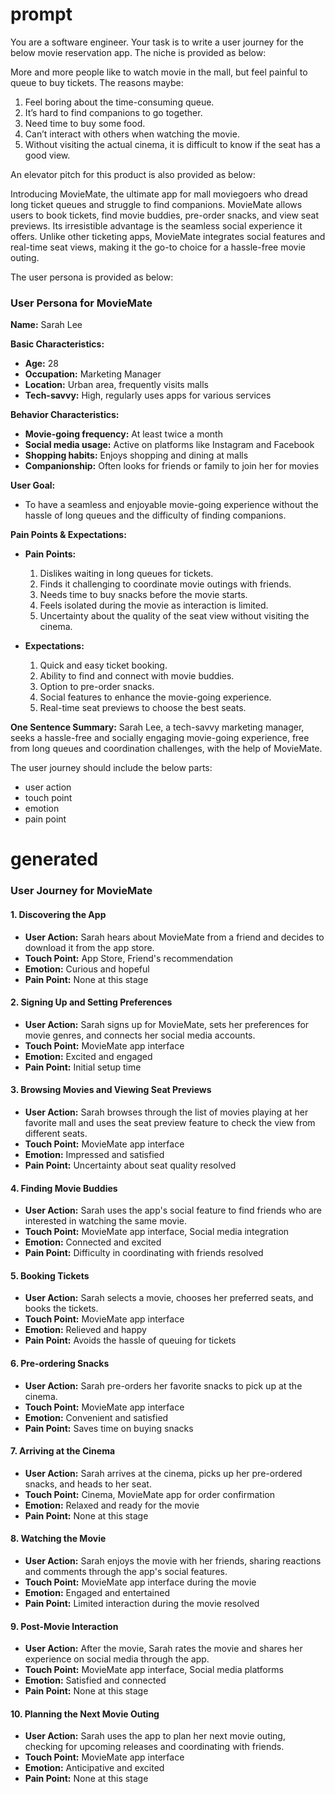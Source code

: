 # prompt

You are a software engineer. Your task is to write a user journey for the below movie reservation app. The niche is provided as below:

More and more people like to watch movie in the mall, but feel painful to queue to buy tickets. The reasons maybe: 
1. Feel boring about the time-consuming queue. 
2. Itʼs hard to find companions to go together. 
3. Need time to buy some food. 
4. Canʼt interact with others when watching the movie.
5. Without visiting the actual cinema, it is difficult to know if the seat has a good view.

An elevator pitch for this product is also provided as below:

Introducing MovieMate, the ultimate app for mall moviegoers who dread long ticket queues and struggle to find companions. MovieMate allows users to book tickets, find movie buddies, pre-order snacks, and view seat previews. Its irresistible advantage is the seamless social experience it offers. Unlike other ticketing apps, MovieMate integrates social features and real-time seat views, making it the go-to choice for a hassle-free movie outing.

The user persona is provided as below:

### User Persona for MovieMate

**Name:** Sarah Lee

**Basic Characteristics:**
- **Age:** 28
- **Occupation:** Marketing Manager
- **Location:** Urban area, frequently visits malls
- **Tech-savvy:** High, regularly uses apps for various services

**Behavior Characteristics:**
- **Movie-going frequency:** At least twice a month
- **Social media usage:** Active on platforms like Instagram and Facebook
- **Shopping habits:** Enjoys shopping and dining at malls
- **Companionship:** Often looks for friends or family to join her for movies

**User Goal:**
- To have a seamless and enjoyable movie-going experience without the hassle of long queues and the difficulty of finding companions.

**Pain Points & Expectations:**
- **Pain Points:**
  1. Dislikes waiting in long queues for tickets.
  2. Finds it challenging to coordinate movie outings with friends.
  3. Needs time to buy snacks before the movie starts.
  4. Feels isolated during the movie as interaction is limited.
  5. Uncertainty about the quality of the seat view without visiting the cinema.

- **Expectations:**
  1. Quick and easy ticket booking.
  2. Ability to find and connect with movie buddies.
  3. Option to pre-order snacks.
  4. Social features to enhance the movie-going experience.
  5. Real-time seat previews to choose the best seats.

**One Sentence Summary:**
Sarah Lee, a tech-savvy marketing manager, seeks a hassle-free and socially engaging movie-going experience, free from long queues and coordination challenges, with the help of MovieMate.

The user journey should include the below parts:
- user action
- touch point
- emotion
- pain point

# generated

### User Journey for MovieMate

#### 1. Discovering the App
- **User Action:** Sarah hears about MovieMate from a friend and decides to download it from the app store.
- **Touch Point:** App Store, Friend's recommendation
- **Emotion:** Curious and hopeful
- **Pain Point:** None at this stage

#### 2. Signing Up and Setting Preferences
- **User Action:** Sarah signs up for MovieMate, sets her preferences for movie genres, and connects her social media accounts.
- **Touch Point:** MovieMate app interface
- **Emotion:** Excited and engaged
- **Pain Point:** Initial setup time

#### 3. Browsing Movies and Viewing Seat Previews
- **User Action:** Sarah browses through the list of movies playing at her favorite mall and uses the seat preview feature to check the view from different seats.
- **Touch Point:** MovieMate app interface
- **Emotion:** Impressed and satisfied
- **Pain Point:** Uncertainty about seat quality resolved

#### 4. Finding Movie Buddies
- **User Action:** Sarah uses the app's social feature to find friends who are interested in watching the same movie.
- **Touch Point:** MovieMate app interface, Social media integration
- **Emotion:** Connected and excited
- **Pain Point:** Difficulty in coordinating with friends resolved

#### 5. Booking Tickets
- **User Action:** Sarah selects a movie, chooses her preferred seats, and books the tickets.
- **Touch Point:** MovieMate app interface
- **Emotion:** Relieved and happy
- **Pain Point:** Avoids the hassle of queuing for tickets

#### 6. Pre-ordering Snacks
- **User Action:** Sarah pre-orders her favorite snacks to pick up at the cinema.
- **Touch Point:** MovieMate app interface
- **Emotion:** Convenient and satisfied
- **Pain Point:** Saves time on buying snacks

#### 7. Arriving at the Cinema
- **User Action:** Sarah arrives at the cinema, picks up her pre-ordered snacks, and heads to her seat.
- **Touch Point:** Cinema, MovieMate app for order confirmation
- **Emotion:** Relaxed and ready for the movie
- **Pain Point:** None at this stage

#### 8. Watching the Movie
- **User Action:** Sarah enjoys the movie with her friends, sharing reactions and comments through the app's social features.
- **Touch Point:** MovieMate app interface during the movie
- **Emotion:** Engaged and entertained
- **Pain Point:** Limited interaction during the movie resolved

#### 9. Post-Movie Interaction
- **User Action:** After the movie, Sarah rates the movie and shares her experience on social media through the app.
- **Touch Point:** MovieMate app interface, Social media platforms
- **Emotion:** Satisfied and connected
- **Pain Point:** None at this stage

#### 10. Planning the Next Movie Outing
- **User Action:** Sarah uses the app to plan her next movie outing, checking for upcoming releases and coordinating with friends.
- **Touch Point:** MovieMate app interface
- **Emotion:** Anticipative and excited
- **Pain Point:** None at this stage
